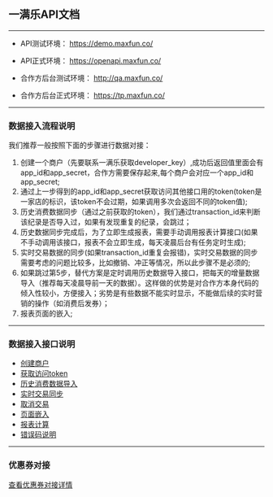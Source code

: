 ## 一满乐API文档

---   
  * API测试环境： https://demo.maxfun.co/
  * API正式环境： https://openapi.maxfun.co/
  
  
  * 合作方后台测试环境： http://qa.maxfun.co/
  * 合作方后台正式环境： https://tp.maxfun.co/
  
---
### 数据接入流程说明
  我们推荐一般按照下面的步骤进行数据对接：  
  1. 创建一个商户（先要联系一满乐获取developer_key）,成功后返回值里面会有app_id和app_secret，合作方需要保存起来,每个商户会对应一个app_id和app_secret;  
  2. 通过上一步得到的app_id和app_secret获取访问其他接口用的token(token是一家店的标识，该token不会过期，如果调用多次会返回不同的token值);
  3. 历史消费数据同步（通过之前获取的token），我们通过transaction_id来判断该纪录是否导入过，如果有发现重复的纪录，会跳过； 
  4. 历史数据同步完成后，为了立即生成报表，需要手动调用报表计算接口(如果不手动调用该接口，报表不会立即生成，每天凌晨后台有任务定时生成); 
  5. 实时交易数据的同步(如果transaction_id重复会报错)，实时交易数据的同步需要考虑的问题比较多，比如撤销、冲正等情况，所以此步骤不是必须的;
  6. 如果跳过第5步，替代方案是定时调用历史数据导入接口，把每天的增量数据导入（推荐每天凌晨导前一天的数据）。这样做的优势是对合作方本身代码的倾入性较小，方便接入；劣势是有些数据不能实时显示，不能做后续的实时营销的操作（如消费后发券）；
  7. 报表页面的嵌入;

---
### 数据接入接口说明
  * [创建商户](https://github.com/maxfunapi/api/blob/master/docs/create_merchant.md)
  * [获取访问token](https://github.com/maxfunapi/api/blob/master/docs/get_access_token.md)
  * [历史消费数据导入](https://github.com/maxfunapi/api/blob/master/docs/import_history.md)
  * [实时交易同步](https://github.com/maxfunapi/api/blob/master/docs/syn_transaction.md)
  * [取消交易](https://github.com/maxfunapi/api/blob/master/docs/cancel_transaction.md)
  * [页面嵌入](https://github.com/maxfunapi/api/blob/master/docs/page_embed.md)
  * [报表计算](https://github.com/maxfunapi/api/blob/master/docs/calculate_data.md)
  * [错误码说明](https://github.com/maxfunapi/api/blob/master/docs/error_code.md)
  

---
### 优惠券对接 
  <a href='https://github.com/maxfunapi/api/blob/master/docs/coupon.md'>查看优惠券对接详情</a>
 

